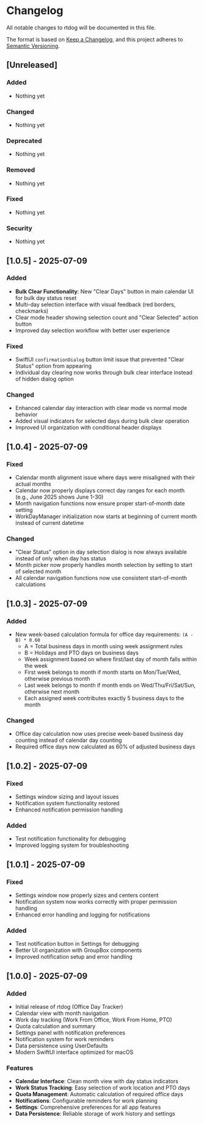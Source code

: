 # Changelog

All notable changes to rtdog will be documented in this file.

The format is based on [Keep a Changelog](https://keepachangelog.com/en/1.0.0/),
and this project adheres to [Semantic Versioning](https://semver.org/spec/v2.0.0.html).

## [Unreleased]

### Added
- Nothing yet

### Changed
- Nothing yet

### Deprecated
- Nothing yet

### Removed
- Nothing yet

### Fixed
- Nothing yet

### Security
- Nothing yet

## [1.0.5] - 2025-07-09

### Added
- **Bulk Clear Functionality**: New "Clear Days" button in main calendar UI for bulk day status reset
- Multi-day selection interface with visual feedback (red borders, checkmarks)
- Clear mode header showing selection count and "Clear Selected" action button
- Improved day selection workflow with better user experience

### Fixed
- SwiftUI `confirmationDialog` button limit issue that prevented "Clear Status" option from appearing
- Individual day clearing now works through bulk clear interface instead of hidden dialog option

### Changed
- Enhanced calendar day interaction with clear mode vs normal mode behavior
- Added visual indicators for selected days during bulk clear operation
- Improved UI organization with conditional header displays

## [1.0.4] - 2025-07-09

### Fixed
- Calendar month alignment issue where days were misaligned with their actual months
- Calendar now properly displays correct day ranges for each month (e.g., June 2025 shows June 1-30)
- Month navigation functions now ensure proper start-of-month date setting
- WorkDayManager initialization now starts at beginning of current month instead of current datetime

### Changed
- "Clear Status" option in day selection dialog is now always available instead of only when day has status
- Month picker now properly handles month selection by setting to start of selected month
- All calendar navigation functions now use consistent start-of-month calculations

## [1.0.3] - 2025-07-09

### Added
- New week-based calculation formula for office day requirements: `(A - B) * 0.60`
  - A = Total business days in month using week assignment rules
  - B = Holidays and PTO days on business days
  - Week assignment based on where first/last day of month falls within the week
  - First week belongs to month if month starts on Mon/Tue/Wed, otherwise previous month
  - Last week belongs to month if month ends on Wed/Thu/Fri/Sat/Sun, otherwise next month
  - Each assigned week contributes exactly 5 business days to the month

### Changed
- Office day calculation now uses precise week-based business day counting instead of calendar day counting
- Required office days now calculated as 60% of adjusted business days

## [1.0.2] - 2025-07-09

### Fixed
- Settings window sizing and layout issues
- Notification system functionality restored
- Enhanced notification permission handling

### Added
- Test notification functionality for debugging
- Improved logging system for troubleshooting

## [1.0.1] - 2025-07-09

### Fixed
- Settings window now properly sizes and centers content
- Notification system now works correctly with proper permission handling
- Enhanced error handling and logging for notifications

### Added
- Test notification button in Settings for debugging
- Better UI organization with GroupBox components
- Improved notification setup and error handling

## [1.0.0] - 2025-07-09

### Added
- Initial release of rtdog (Office Day Tracker)
- Calendar view with month navigation
- Work day tracking (Work From Office, Work From Home, PTO)
- Quota calculation and summary
- Settings panel with notification preferences
- Notification system for work reminders
- Data persistence using UserDefaults
- Modern SwiftUI interface optimized for macOS

### Features
- **Calendar Interface**: Clean month view with day status indicators
- **Work Status Tracking**: Easy selection of work location and PTO days
- **Quota Management**: Automatic calculation of required office days
- **Notifications**: Configurable reminders for work planning
- **Settings**: Comprehensive preferences for all app features
- **Data Persistence**: Reliable storage of work history and settings 
